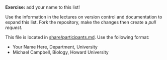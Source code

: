 
**Exercise:** add your name to this list! 

Use the information in the lectures on version control and documentation to expand this list.
Fork the repository, make the changes then create a *pull request*.

This file is located in [share/participants.md][url]. Use the following format:

* Your Name Here, Department, University 
* Michael Campbell, Biology, Howard University

[url]: https://github.com/biostars/bootcamp-central/blob/master/web/2016/share/participants.md
